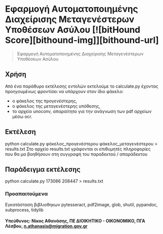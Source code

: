 # Εφαρμογή Αυτοματοποιημένης Διαχείρισης Μεταγενέστερων Υποθέσεων Ασύλου [![bitHound Score][bithound-img]][bithound-url]

> Εφαρμογή Αυτοματοποιημένης Διαχείρισης Μεταγενέστερων Υποθέσεων Ασύλου

## Χρήση
Από ένα παράθυρο εκτέλεσης εντολών εκτελούμε το calculate.py έχοντας προηγουμένως φροντίσει να υπάρχουν στον ίδιο φάκελο: 
- ο φάκελος της προγενέστερης,
- ο φάκελος της μεταγενέστερης υπόθεσης, 
- το αρχείο unoconv, απαραίτητο για την ανάγνωση των pdf αρχείων μέσω ocr.

## Εκτέλεση
python calculate.py φάκελος_προγενέστερου φάκελος_μεταγενέστερου > results.txt
Στο αρχείο results.txt γράφονται οι επιθυμητές πληροφορίες που θα μα βοηθήσουν στη συγγραφή του παραδεκτού / απαράδεκτου
## Παράδειγμα εκτέλεσης
python  calculate.py 173086 208447 > results.txt

### Προαπαιτούμενα
Εγκατάσταση βιβλιοθηκων pytesseract, pdf2image, glob, shutil, pypandoc, subprocess, tidylib


#### Υπεύθυνος: Νίκος Αθανάσης, ΠΕ ΔΙΟΙΚΗΤΙΚΟ - ΟΙΚΟΝΟΜΙΚΟ, ΠΓΑ Λέσβου, n.athanasis@migration.gov.gr

